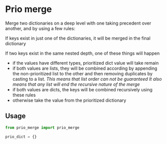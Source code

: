 # Prio merge

Merge two dictionaries on a deep level with one taking precedent over another,
and by using a few rules:

If keys exist in just one of the dictionaries, it will be merged in the final dictionary

If two keys exist in the same nested depth, one of these things will happen
* if the values have different types, prioritized dict value will take remain
* if both values are lists, they will be combined according by appending the non-prioritized list to the other and then removing duplicates by casting to a list. *This means that list order can not be guaranteed* _It also means that any list will end the recursive nature of the merge_
* if both values are dicts, the keys will be combined recursively using these rules
* otherwise take the value from the prioritized dictionary

## Usage
```python
from prio_merge import prio_merge

prio_dict = {}
```
